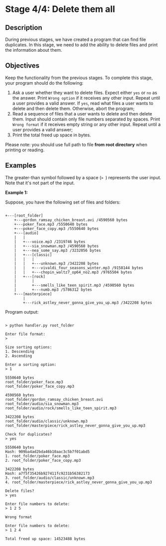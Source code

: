 <h1>Stage 4/4: Delete them all</h1>

<h2>Description</h2>

<p>During previous stages, we have created a program that can find file duplicates. In this stage, we need to add the ability to delete files and print the information about them.</p>

<h2>Objectives</h2>

<p>Keep the functionality from the previous stages. To complete this stage, your program should do the following:</p>

<ol>
	<li>Ask a user whether they want to delete files. Expect either <code class="java">yes</code> or <code class="java">no</code> as the answer. Print <code class="java">Wrong option</code> if it receives any other input. Repeat until a user provides a valid answer. If <code class="java">yes</code>, read what files a user wants to delete and then delete them. Otherwise, abort the program;</li>
	<li>Read a sequence of files that a user wants to delete and then delete them. Input should contain only file numbers separated by spaces. Print <code class="java">Wrong format</code> if it receives empty string or any other input. Repeat until a user provides a valid answer;</li>
	<li>Print the total freed up space in bytes.</li>
</ol>

<p>Please note: you should use full path to file <strong>from root directory</strong> when printing or reading.</p>

<h2>Examples</h2>

<p>The greater-than symbol followed by a space (<code class="java">&gt; </code>) represents the user input. Note that it's not part of the input.</p>

<p><strong>Example 1:</strong></p>

<p>Suppose, you have the following set of files and folders:</p>

<pre><code class="language-no-highlight">
+---[root_folder]
    +---gordon_ramsay_chicken_breast.avi /4590560 bytes
    +---poker_face.mp3 /5550640 bytes
    +---poker_face_copy.mp3 /5550640 bytes
    +---[audio]
    |   |
    |   +---voice.mp3 /2319746 bytes
    |   +---sia_snowman.mp3 /4590560 bytes
    |   +---nea_some_say.mp3 /3232056 bytes
    |   +---[classic]
    |   |   |
    |   |   +---unknown.mp3 /3422208 bytes
    |   |   +---vivaldi_four_seasons_winter.mp3 /9158144 bytes
    |   |   +---chopin_waltz7_op64_no2.mp3 /9765504 bytes
    |   +---[rock]
    |       |
    |       +---smells_like_teen_spirit.mp3 /4590560 bytes
    |       +---numb.mp3 /5786312 bytes
    +---[masterpiece]
        |
        +---rick_astley_never_gonna_give_you_up.mp3 /3422208 bytes</code></pre>

<p>Program output:</p>

<pre><code class="language-no-highlight">
&gt; python handler.py root_folder

Enter file format:
&gt;

Size sorting options:
1. Descending
2. Ascending

Enter a sorting option:
&gt; 1

5550640 bytes
root_folder/poker_face.mp3
root_folder/poker_face_copy.mp3

4590560 bytes
root_folder/gordon_ramsay_chicken_breast.avi
root_folder/audio/sia_snowman.mp3
root_folder/audio/rock/smells_like_teen_spirit.mp3

3422208 bytes
root_folder/audio/classic/unknown.mp3
root_folder/masterpiece/rick_astley_never_gonna_give_you_up.mp3

Check for duplicates?
&gt; yes

5550640 bytes
Hash: 909ba4ad2bda46b10aac3c5b7f01abd5
1. root_folder/poker_face.mp3
2. root_folder/poker_face_copy.mp3

3422208 bytes
Hash: a7f5f35426b927411fc9231b56382173
3. root_folder/audio/classic/unknown.mp3
4. root_folder/masterpiece/rick_astley_never_gonna_give_you_up.mp3

Delete files?
&gt; yes

Enter file numbers to delete:
&gt; 1 2 5

Wrong format

Enter file numbers to delete:
&gt; 1 2 4

Total freed up space: 14523488 bytes</code></pre>

